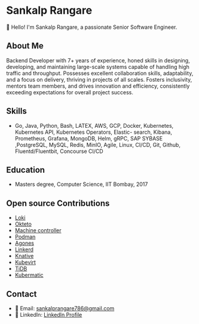 # Sankalp Rangare

👋 Hello! I'm Sankalp Rangare, a passionate Senior Software Engineer.

## About Me

Backend Developer with 7+ years of experience, honed skills in designing, developing, and maintaining large-scale systems capable of handling high traffic and throughput. Possesses excellent collaboration skills, adaptability, and a focus on delivery, thriving in projects of all scales. Fosters inclusivity, mentors team members, and drives innovation and efficiency, consistently exceeding expectations for overall project success.


## Skills

- Go, Java, Python, Bash, LATEX, AWS, GCP, Docker, Kubernetes, Kubernetes API, Kubernetes Operators, Elastic- search, Kibana, Prometheus, Grafana, MongoDB, Helm, gRPC, SAP SYBASE ,PostgreSQL, MySQL, Redis, MinIO, Agile, Linux, CI/CD, Git, Github, Fluentd/Fluentbit, Concourse CI/CD

## Education

- Masters degree, Computer Science, IIT Bombay, 2017

## Open source Contributions

- [Loki](https://github.com/grafana/loki/pull/4495)
- [Okteto](https://github.com/okteto/okteto/pull/3635)
- [Machine controller](https://github.com/kubermatic/machine-controller)
- [Podman](https://github.com/containers/podman/pull/11609)
- [Agones](https://github.com/googleforgames/agones/pull/2288)
- [Linkerd](https://github.com/linkerd/linkerd2/pull/7076)
- [Knative](https://github.com/knative/docs/pull/4162)
- [Kubevirt](https://github.com/kubevirt/cloud-provider-kubevirt/pull/86)
- [TiDB](https://github.com/pingcap/tidb/pull/28452)
- [Kubermatic](https://github.com/kubermatic/kubermatic)


## Contact

- 📧 Email: sankalprangare786@gmail.com
- 💼 LinkedIn: [LinkedIn Profile](https://www.linkedin.com/in/sankalp-rangare/)  
